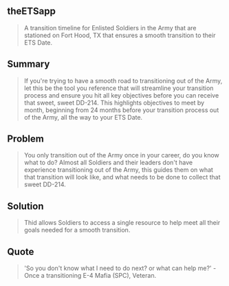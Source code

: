 ## theETSapp ##
  > A transition timeline for Enlisted Soldiers in the Army that are stationed on Fort Hood, TX that ensures a smooth transition to their ETS Date.

## Summary ##
  > If you're trying to have a smooth road to transitioning out of the Army, let this be the tool you reference that will streamline your transition process and ensure you hit all key objectives before you can receive that sweet, sweet DD-214. This highlights objectives to meet by month, beginning from 24 months before your transition process out of the Army, all the way to your ETS Date.

## Problem ##
  > You only transition out of the Army once in your career, do you know what to do? Almost all Soldiers and their leaders don't have experience transitioning out of the Army, this guides them on what that transition will look like, and what needs to be done to collect that sweet DD-214.

## Solution ##
  > Thid allows Soldiers to access a single resource to help meet all their goals needed for a smooth transition.

## Quote ##
  > 'So you don't know what I need to do next? or what can help me?' - Once a transitioning E-4 Mafia (SPC), Veteran.
